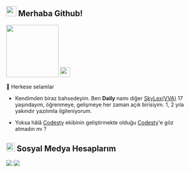 ## <img src="https://raw.githubusercontent.com/iampavangandhi/iampavangandhi/master/gifs/Hi.gif" width="27px"> Merhaba Github!
 <img src="https://komarev.com/ghpvc/?username=Ardapk&label=Ziyaretçi%20Sayısı&color=a57dff" width="140px"> <img src="https://media.discordapp.net/attachments/803230448481468486/862296335470690324/hypesquad.png" width="27px">


🎉 Herkese selamlar

- Kendimden biraz bahsedeyim. Ben **Daily** namı diğer [SkyLex(VVA)](https://github.com/SkyLexDev) 17 yaşındayım, öğrenmeye, gelişmeye her zaman açık birisiyim. 
1, 2 yıla yakındır yazılımla ilgileniyorum.

- Yoksa hâlâ [Codesty](https://codesty.org/team) ekibinin geliştirmekte olduğu [Codesty](https://codesty.org)'e göz atmadın mı ?

<h2><img src="https://media.discordapp.net/attachments/803230448481468486/862296335793127474/c93187fb-f2b8-4d5f-a30b-ea4f5cf3601a.gif" width="23px"> Sosyal Medya Hesaplarım</h2>
<p align="left">
     <a href="https://instagram.com/skylex.pm" target"blank_"><img src="https://img.shields.io/badge/INSTAGRAM%20-DC3175.svg?&style=for-the-badge&logo=instagram&logoColor=white"></a>
       <a href="https://bit.ly/jsdark" target"blank_"><img src="https://img.shields.io/badge/YouTube-FF0000?style=for-the-badge&logo=youtube&logoColor=white"></a>
